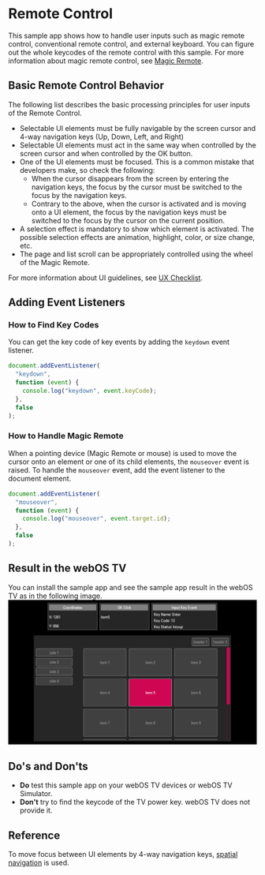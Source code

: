 # Remote Control

This sample app shows how to handle user inputs such as magic remote control, conventional remote control, and external keyboard. You can figure out the whole keycodes of the remote control with this sample.
For more information about magic remote control,
see [Magic Remote](https://webostv.developer.lge.com/develop/guides/magic-remote/).

## Basic Remote Control Behavior

The following list describes the basic processing principles for user inputs of the Remote Control.

- Selectable UI elements must be fully navigable by the screen cursor and 4-way navigation keys (Up, Down, Left, and Right)
- Selectable UI elements must act in the same way when controlled by the screen cursor and when controlled by the OK button.
- One of the UI elements must be focused. This is a common mistake that developers make, so check the following:
  - When the cursor disappears from the screen by entering the navigation keys, the focus by the cursor must be switched to the focus by the navigation keys.
  - Contrary to the above, when the cursor is activated and is moving onto a UI element, the focus by the navigation keys must be switched to the focus by the cursor on the current position.
- A selection effect is mandatory to show which element is activated. The possible selection effects are animation, highlight, color, or size change, etc.
- The page and list scroll can be appropriately controlled using the wheel of the Magic Remote.

For more information about UI guidelines, see [UX Checklist](https://webostv.developer.lge.com/distribute/app-self-checklist#ux-self-check-guidelines).

## Adding Event Listeners

### How to Find Key Codes

You can get the key code of key events by adding the `keydown` event listener.

```javascript
document.addEventListener(
  "keydown",
  function (event) {
    console.log("keydown", event.keyCode);
  },
  false
);
```

### How to Handle Magic Remote

When a pointing device (Magic Remote or mouse) is used to move the cursor onto an element or one of its child elements, the `mouseover` event is raised. To handle the `mouseover` event, add the event listener to the document element.

```javascript
document.addEventListener(
  "mouseover",
  function (event) {
    console.log("mouseover", event.target.id);
  },
  false
);
```

## Result in the webOS TV

You can install the sample app and see the sample app result in the webOS TV as in the following image.
![com.sample.remotecontrol.PNG](screenshots/com.sample.remotecontrol.PNG)

## Do's and Don'ts

- **Do** test this sample app on your webOS TV devices or webOS TV Simulator.
- **Don't** try to find the keycode of the TV power key. webOS TV does not provide it.

## Reference

To move focus between UI elements by 4-way navigation keys, [spatial navigation](https://github.com/luke-chang/js-spatial-navigation) is used.
